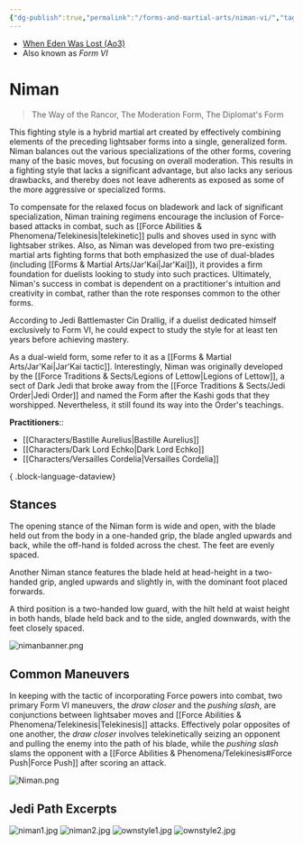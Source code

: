 ```yaml
---
{"dg-publish":true,"permalink":"/forms-and-martial-arts/niman-vi/","tags":["form"],"noteIcon":"saber1"}
---
```


- [When Eden Was Lost (Ao3)](https://archiveofourown.org/works/19334440)
- Also known as *Form VI*
# Niman
> The Way of the Rancor, The Moderation Form, The Diplomat's Form

This fighting style is a hybrid martial art created by effectively combining elements of the preceding lightsaber forms into a single, generalized form. Niman balances out the various specializations of the other forms, covering many of the basic moves, but focusing on overall moderation. This results in a fighting style that lacks a significant advantage, but also lacks any serious drawbacks, and thereby does not leave adherents as exposed as some of the more aggressive or specialized forms.

To compensate for the relaxed focus on bladework and lack of significant specialization, Niman training regimens encourage the inclusion of Force-based attacks in combat, such as [[Force Abilities & Phenomena/Telekinesis\|telekinetic]] pulls and shoves used in sync with lightsaber strikes. Also, as Niman was developed from two pre-existing martial arts fighting forms that both emphasized the use of dual-blades (including [[Forms & Martial Arts/Jar'Kai\|Jar'Kai]]), it provides a firm foundation for duelists looking to study into such practices. Ultimately, Niman's success in combat is dependent on a practitioner's intuition and creativity in combat, rather than the rote responses common to the other forms.

According to Jedi Battlemaster Cin Drallig, if a duelist dedicated himself exclusively to Form VI, he could expect to study the style for at least ten years before achieving mastery.

As a dual-wield form, some refer to it as a [[Forms & Martial Arts/Jar'Kai\|Jar'Kai tactic]]. Interestingly, Niman was originally developed by the [[Force Traditions & Sects/Legions of Lettow\|Legions of Lettow]], a sect of Dark Jedi that broke away from the [[Force Traditions & Sects/Jedi Order\|Jedi Order]] and named the Form after the Kashi gods that they worshipped. Nevertheless, it still found its way into the Order's teachings. 

**Practitioners**::
- [[Characters/Bastille Aurelius\|Bastille Aurelius]]
- [[Characters/Dark Lord Echko\|Dark Lord Echko]]
- [[Characters/Versailles Cordelia\|Versailles Cordelia]]

{ .block-language-dataview}
## Stances
The opening stance of the Niman form is wide and open, with the blade held out from the body in a one-handed grip, the blade angled upwards and back, while the off-hand is folded across the chest. The feet are evenly spaced.

Another Niman stance features the blade held at head-height in a two-handed grip, angled upwards and slightly in, with the dominant foot placed forwards.

A third position is a two-handed low guard, with the hilt held at waist height in both hands, blade held back and to the side, angled downwards, with the feet closely spaced.

![nimanbanner.png](/img/user/Photos/nimanbanner.png)
## Common Maneuvers
In keeping with the tactic of incorporating Force powers into combat, two primary Form VI maneuvers, the *draw closer* and the *pushing slash*, are conjunctions between lightsaber moves and [[Force Abilities & Phenomena/Telekinesis\|Telekinesis]] attacks. Effectively polar opposites of one another, the *draw closer* involves telekinetically seizing an opponent and pulling the enemy into the path of his blade, while the *pushing slash* slams the opponent with a [[Force Abilities & Phenomena/Telekinesis#Force Push\|Force Push]] after scoring an attack.

![Niman.png](/img/user/Photos/Niman.png)
## Jedi Path Excerpts
![niman1.jpg](/img/user/Photos/niman1.jpg)
![niman2.jpg](/img/user/Photos/niman2.jpg)
![ownstyle1.jpg](/img/user/Photos/ownstyle1.jpg)
![ownstyle2.jpg](/img/user/Photos/ownstyle2.jpg)